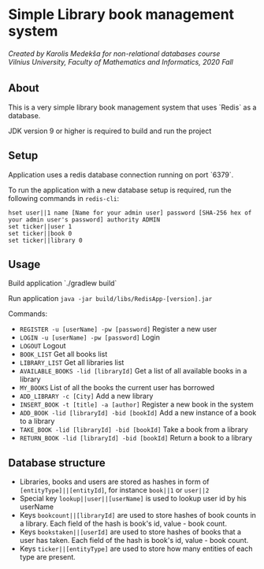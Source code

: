 <h1>Simple Library book management system</h1>
<h6>
Created by Karolis Medekša for non-relational databases course<br/>
Vilnius University, Faculty of Mathematics and Informatics, 2020 Fall
</h6>

<h2>About</h2>
This is a very simple library book management system that uses `Redis` as a database.

JDK version 9 or higher is required to build and run the project

<h2>Setup</h2>
Application uses a redis database connection running on port `6379`.

To run the application with a new database setup is required, 
run the following commands in `redis-cli`:

```
hset user||1 name [Name for your admin user] password [SHA-256 hex of your admin user's password] authority ADMIN
set ticker||user 1
set ticker||book 0
set ticker||library 0
```

<h2>Usage</h2>
Build application `./gradlew build`

Run application `java -jar build/libs/RedisApp-[version].jar`

Commands:
- `REGISTER -u [userName] -pw [password]` Register a new user
- `LOGIN -u [userName] -pw [password]` Login
- `LOGOUT` Logout
- `BOOK_LIST` Get all books list
- `LIBRARY_LIST` Get all libraries list
- `AVAILABLE_BOOKS -lid [libraryId]` Get a list of all available books in a library
- `MY_BOOKS` List of all the books the current user has borrowed
- `ADD_LIBRARY -c [City]` Add a new library
- `INSERT_BOOK -t [title] -a [author]` Register a new book in the system
- `ADD_BOOK -lid [libraryId] -bid [bookId]` Add a new instance of a book to a library
- `TAKE_BOOK -lid [libraryId] -bid [bookId]` Take a book from a library
- `RETURN_BOOK -lid [libraryId] -bid [bookId]` Return a book to a library

<h2>Database structure</h2>

- Libraries, books and users are stored as hashes in form of `[entityType]||[entityId]`, for instance `book||1` or `user||2`
- Special key `lookup||user||[userName]` is used to lookup user id by his userName
- Keys `bookcount||[libraryId]` are used to store hashes of book counts in a library. Each field of the hash is book's id, value - book count.
- Keys `bookstaken||[userId]` are used to store hashes of books that a user has taken. Each field of the hash is book's id, value - book count.
- Keys `ticker||[entityType]` are used to store how many entities of each type are present.
